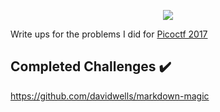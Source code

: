 <p align="center">
  <img src="https://github.com/dumblole/CTF-Writeups/blob/master/picoCTF-2017/images/logo/PicoCtfLogo.png">
</p>

Write ups for the problems I did for [Picoctf 2017](https://2017game.picoctf.com/ "2017 picoCTF")


## Completed Challenges :heavy_check_mark:


https://github.com/davidwells/markdown-magic
